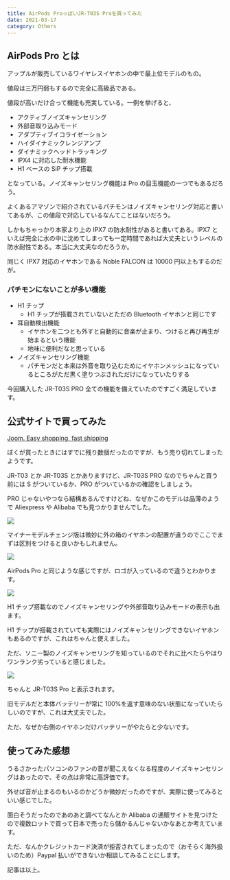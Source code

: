 ```yaml
---
title: AirPods ProっぽいJR-T03S Proを買ってみた
date: 2021-03-17
category: Others
---
```


## AirPods Pro とは

アップルが販売しているワイヤレスイヤホンの中で最上位モデルのもの。

値段は三万円弱もするので完全に高級品である。

値段が高いだけ合って機能も充実している。一例を挙げると、

- アクティブノイズキャンセリング
- 外部音取り込みモード
- アダプティブイコライゼーション
- ハイダイナミックレンジアンプ
- ダイナミックヘッドトラッキング
- IPX4 に対応した耐水機能
- H1 ベースの SiP チップ搭載

となっている。ノイズキャンセリング機能は Pro の目玉機能の一つでもあるだろう。

よくあるアマゾンで紹介されているパチモンはノイズキャンセリング対応と書いてあるが、この値段で対応しているなんてことはないだろう。

しかもちゃっかり本家より上の IPX7 の防水耐性があると書いてある。IPX7 といえば完全に水の中に沈めてしまっても一定時間であれば大丈夫というレベルの防水耐性である。本当に大丈夫なのだろうか。

同じく IPX7 対応のイヤホンである Noble FALCON は 10000 円以上もするのだが。

### パチモンにないことが多い機能

- H1 チップ
  - H1 チップが搭載されていないとただの Bluetooth イヤホンと同じです
- 耳自動検出機能
  - イヤホンを二つとも外すと自動的に音楽が止まり、つけると再び再生が始まるという機能
  - 地味に便利だなと思っている
- ノイズキャンセリング機能
  - パチモンだと本来は外音を取り込むためにイヤホンメッシュになっているところがただ黒く塗りつぶされただけになっていたりする

今回購入した JR-T03S PRO 全ての機能を備えていたのですごく満足しています。

## 公式サイトで買ってみた

[Joom. Easy shopping, fast shipping](https://www.joom.com/en)

ぼくが買ったときにはすでに残り数個だったのですが、もう売り切れてしまったようです。

JR-T03 とか JR-T03S とかありますけど、JR-T03S PRO なのでちゃんと買う前には S がついているか、PRO がついているかの確認をしましょう。

PRO じゃないやつなら結構あるんですけどね、なぜかこのモデルは品薄のようで Aliexpress や Alibaba でも見つかりませんでした。

![](https://pbs.twimg.com/media/Ewq1xVNUcAI-p_H?format=png)

マイナーモデルチェンジ版は微妙に外の箱のイヤホンの配置が違うのでここでまずは区別をつけると良いかもしれません。

![](https://pbs.twimg.com/media/Ewq1xVkUYAEzCK6?format=png)

AirPods Pro と同じような感じですが、ロゴが入っているので違うとわかります。

![](https://pbs.twimg.com/media/Ewq1xXAUYAA29IM?format=png)

H1 チップ搭載なのでノイズキャンセリングや外部音取り込みモードの表示も出ます。

H1 チップが搭載されていても実際にはノイズキャンセリングできないイヤホンもあるのですが、これはちゃんと使えました。

ただ、ソニー製のノイズキャンセリングを知っているのでそれに比べたらやはりワンランク劣っていると感じました。

![](https://pbs.twimg.com/media/Ewq1xWYVIAAxopf?format=png)

ちゃんと JR-T03S Pro と表示されます。

旧モデルだと本体バッテリーが常に 100%を返す意味のない状態になっていたらしいのですが、これは大丈夫でした。

ただ、なぜか右側のイヤホンだけバッテリーがやたらと少ないです。

## 使ってみた感想

うるさかったパソコンのファンの音が聞こえなくなる程度のノイズキャンセリングはあったので、その点は非常に高評価です。

外せば音が止まるのもいるのかどうか微妙だったのですが、実際に使ってみるといい感じでした。

面白そうだったのであのあと調べてなんとか Alibaba の通販サイトを見つけたので複数ロットで買って日本で売ったら儲かるんじゃないかなあとか考えています。

ただ、なんかクレジットカード決済が拒否されてしまったので（おそらく海外扱いのため）Paypal 払いができないか相談してみることにします。

記事は以上。
